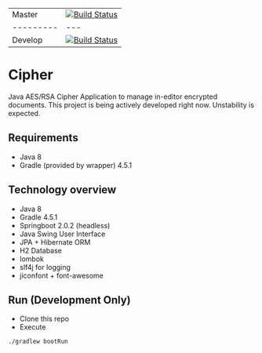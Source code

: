 
|         |   |
|---------|---|
| Master  | [![Build Status](https://travis-ci.com/lpenap/cipher.svg?branch=master)](https://travis-ci.com/lpenap/cipher)  |
|---------|---|
| Develop | [![Build Status](https://travis-ci.com/lpenap/cipher.svg?branch=develop)](https://travis-ci.com/lpenap/cipher) |

# Cipher
Java AES/RSA Cipher Application to manage in-editor encrypted documents.
This project is being actively developed right now. Unstability is expected.

## Requirements
* Java 8
* Gradle (provided by wrapper) 4.5.1

## Technology overview
* Java 8
* Gradle 4.5.1
* Springboot 2.0.2 (headless)
* Java Swing User Interface
* JPA + Hibernate ORM
* H2 Database
* lombok
* slf4j for logging
* jiconfont + font-awesome

## Run (Development Only)
* Clone this repo
* Execute
```bash
./gradlew bootRun
```
